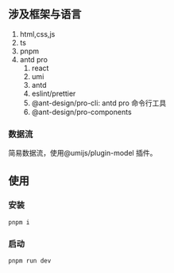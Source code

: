 ## 涉及框架与语言

1. html,css,js
2. ts
3. pnpm
4. antd pro
   1. react
   2. umi
   3. antd
   4. eslint/prettier
   5. @ant-design/pro-cli: antd pro 命令行工具
   6. @ant-design/pro-components

### 数据流

简易数据流，使用@umijs/plugin-model 插件。

## 使用

### 安装

`pnpm i`

### 启动

`pnpm run dev`
